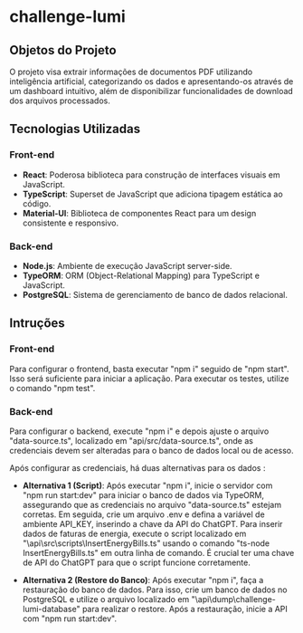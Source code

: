 # challenge-lumi

## Objetos do Projeto
O projeto visa extrair informações de documentos PDF utilizando inteligência artificial, categorizando os dados e apresentando-os através de um dashboard intuitivo, além de disponibilizar funcionalidades de download dos arquivos processados.

## Tecnologias Utilizadas
### Front-end
- **React**: Poderosa biblioteca para construção de interfaces visuais em JavaScript.
- **TypeScript**: Superset de JavaScript que adiciona tipagem estática ao código.
- **Material-UI**: Biblioteca de componentes React para um design consistente e responsivo.
### Back-end
- **Node.js**: Ambiente de execução JavaScript server-side.
- **TypeORM**: ORM (Object-Relational Mapping) para TypeScript e JavaScript.
- **PostgreSQL**: Sistema de gerenciamento de banco de dados relacional.

## Intruções
### Front-end
Para configurar o frontend, basta executar "npm i" seguido de "npm start". Isso será suficiente para iniciar a aplicação. Para executar os testes, utilize o comando "npm test".

### Back-end
Para configurar o backend, execute "npm i" e depois ajuste o arquivo "data-source.ts", localizado em "api/src/data-source.ts", onde as credenciais devem ser alteradas para o banco de dados local ou de acesso.

Após configurar as credenciais, há duas alternativas para os dados :

- **Alternativa 1 (Script)**:
Após executar "npm i", inicie o servidor com "npm run start:dev" para iniciar o banco de dados via TypeORM, assegurando que as credenciais no arquivo "data-source.ts" estejam corretas. Em seguida, crie um arquivo .env e defina a variável de ambiente API_KEY, inserindo a chave da API do ChatGPT.
Para inserir dados de faturas de energia, execute o script localizado em "\api\src\scripts\InsertEnergyBills.ts" usando o comando "ts-node InsertEnergyBills.ts" em outra linha de comando. É crucial ter uma chave de API do ChatGPT para que o script funcione corretamente.

- **Alternativa 2 (Restore do Banco)**:
Após executar "npm i", faça a restauração do banco de dados. Para isso, crie um banco de dados no PostgreSQL e utilize o arquivo localizado em "\api\dump\challenge-lumi-database" para realizar o restore. Após a restauração, inicie a API com "npm run start:dev".

